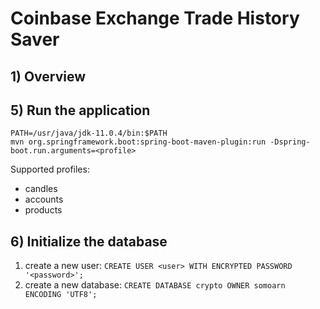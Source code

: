 # Coinbase Exchange Trade History Saver

## 1) Overview
## 5) Run the application

~~~~
PATH=/usr/java/jdk-11.0.4/bin:$PATH
mvn org.springframework.boot:spring-boot-maven-plugin:run -Dspring-boot.run.arguments=<profile>
~~~~

Supported profiles:
* candles
* accounts
* products

## 6) Initialize the database
1. create a new user: `CREATE USER <user> WITH ENCRYPTED PASSWORD '<password>';`
1. create a new database: `CREATE DATABASE crypto OWNER somoarn ENCODING 'UTF8';`
